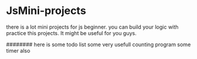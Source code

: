 # JsMini-projects
there is a lot mini projects for js beginner. you can build your logic with practice this projects. It might be useful for you guys. 

########
here is some todo list
some very usefull counting program
some timer also

